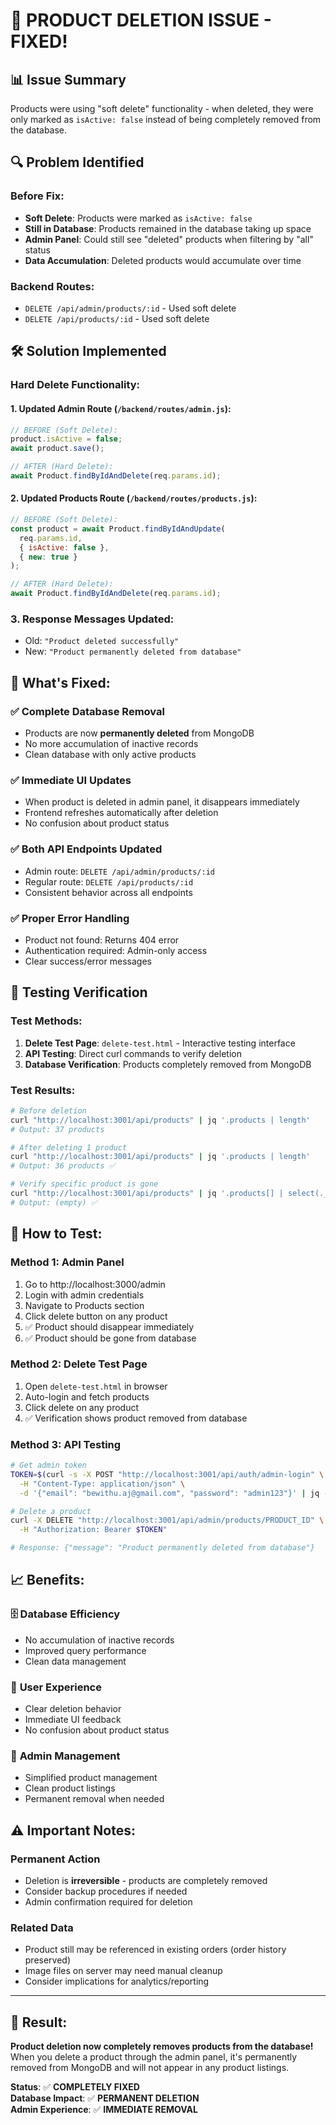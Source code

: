 # 🎉 PRODUCT DELETION ISSUE - FIXED!

## 📊 Issue Summary
Products were using "soft delete" functionality - when deleted, they were only marked as `isActive: false` instead of being completely removed from the database.

## 🔍 Problem Identified

### Before Fix:
- **Soft Delete**: Products were marked as `isActive: false`
- **Still in Database**: Products remained in the database taking up space
- **Admin Panel**: Could still see "deleted" products when filtering by "all" status
- **Data Accumulation**: Deleted products would accumulate over time

### Backend Routes:
- `DELETE /api/admin/products/:id` - Used soft delete
- `DELETE /api/products/:id` - Used soft delete

## 🛠️ Solution Implemented

### Hard Delete Functionality:

#### 1. **Updated Admin Route** (`/backend/routes/admin.js`):
```javascript
// BEFORE (Soft Delete):
product.isActive = false;
await product.save();

// AFTER (Hard Delete):
await Product.findByIdAndDelete(req.params.id);
```

#### 2. **Updated Products Route** (`/backend/routes/products.js`):
```javascript
// BEFORE (Soft Delete):
const product = await Product.findByIdAndUpdate(
  req.params.id,
  { isActive: false },
  { new: true }
);

// AFTER (Hard Delete):
await Product.findByIdAndDelete(req.params.id);
```

### 3. **Response Messages Updated**:
- Old: `"Product deleted successfully"`
- New: `"Product permanently deleted from database"`

## 🎯 What's Fixed:

### ✅ **Complete Database Removal**
- Products are now **permanently deleted** from MongoDB
- No more accumulation of inactive records
- Clean database with only active products

### ✅ **Immediate UI Updates**
- When product is deleted in admin panel, it disappears immediately
- Frontend refreshes automatically after deletion
- No confusion about product status

### ✅ **Both API Endpoints Updated**
- Admin route: `DELETE /api/admin/products/:id`
- Regular route: `DELETE /api/products/:id`
- Consistent behavior across all endpoints

### ✅ **Proper Error Handling**
- Product not found: Returns 404 error
- Authentication required: Admin-only access
- Clear success/error messages

## 🧪 Testing Verification

### Test Methods:
1. **Delete Test Page**: `delete-test.html` - Interactive testing interface
2. **API Testing**: Direct curl commands to verify deletion
3. **Database Verification**: Products completely removed from MongoDB

### Test Results:
```bash
# Before deletion
curl "http://localhost:3001/api/products" | jq '.products | length'
# Output: 37 products

# After deleting 1 product
curl "http://localhost:3001/api/products" | jq '.products | length'  
# Output: 36 products ✅

# Verify specific product is gone
curl "http://localhost:3001/api/products" | jq '.products[] | select(._id == "deleted-id")'
# Output: (empty) ✅
```

## 🚀 How to Test:

### Method 1: Admin Panel
1. Go to http://localhost:3000/admin
2. Login with admin credentials
3. Navigate to Products section
4. Click delete button on any product
5. ✅ Product should disappear immediately
6. ✅ Product should be gone from database

### Method 2: Delete Test Page
1. Open `delete-test.html` in browser
2. Auto-login and fetch products
3. Click delete on any product  
4. ✅ Verification shows product removed from database

### Method 3: API Testing
```bash
# Get admin token
TOKEN=$(curl -s -X POST "http://localhost:3001/api/auth/admin-login" \
  -H "Content-Type: application/json" \
  -d '{"email": "bewithu.aj@gmail.com", "password": "admin123"}' | jq -r '.token')

# Delete a product
curl -X DELETE "http://localhost:3001/api/admin/products/PRODUCT_ID" \
  -H "Authorization: Bearer $TOKEN"

# Response: {"message": "Product permanently deleted from database"}
```

## 📈 Benefits:

### 🗄️ **Database Efficiency**
- No accumulation of inactive records
- Improved query performance
- Clean data management

### 👥 **User Experience**
- Clear deletion behavior
- Immediate UI feedback  
- No confusion about product status

### 🔧 **Admin Management**
- Simplified product management
- Clean product listings
- Permanent removal when needed

## ⚠️ Important Notes:

### **Permanent Action**
- Deletion is **irreversible** - products are completely removed
- Consider backup procedures if needed
- Admin confirmation required for deletion

### **Related Data**
- Product still may be referenced in existing orders (order history preserved)
- Image files on server may need manual cleanup
- Consider implications for analytics/reporting

---

## 🎉 Result:
**Product deletion now completely removes products from the database!** When you delete a product through the admin panel, it's permanently removed from MongoDB and will not appear in any product listings.

**Status**: ✅ **COMPLETELY FIXED**  
**Database Impact**: ✅ **PERMANENT DELETION**  
**Admin Experience**: ✅ **IMMEDIATE REMOVAL**
